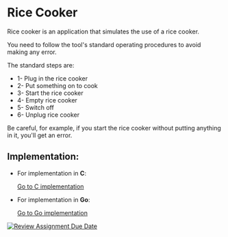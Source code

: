 # Rice Cooker

Rice cooker is an application that simulates the use of a rice cooker.

You need to follow the tool's standard operating procedures to avoid making any error.

The standard steps are:

- 1- Plug in the rice cooker
- 2- Put something on to cook
- 3- Start the rice cooker
- 4- Empty rice cooker
- 5- Switch off
- 6- Unplug rice cooker

Be careful, for example, if you start the rice cooker without putting anything in it, you'll get an error.

## Implementation:

- For implementation in **C**:

  [Go to C implementation ](https://github.com/hei-school/cc-d2-my-rice-cooker-Noums26/tree/feature/c)

- For implementation in **Go**:

  [Go to Go implementation ](https://github.com/hei-school/cc-d2-my-rice-cooker-Noums26/tree/feature/go)

[![Review Assignment Due Date](https://classroom.github.com/assets/deadline-readme-button-24ddc0f5d75046c5622901739e7c5dd533143b0c8e959d652212380cedb1ea36.svg)](https://classroom.github.com/a/PHq8Kfj_)

